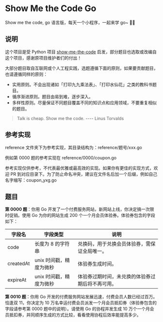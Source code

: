 # Show Me the Code Go
Show me the code, go 语言版，每天一个小程序，一起来学 go~ 🏃‍♀️ 

## 说明

这个项目是受 Python 项目 [show-me-the-code](https://github.com/Yixiaohan/show-me-the-code) 启发，部分题目也选取或改编自这个项目，感谢原项目维护者们的付出！

大部分题目取自互联网或个人工程实践，选题遵循下面的原则，如果要贡献题目，也请遵循同样的原则：

- 实用原则。不会出现诸如「打印九九乘法表」、「打印水仙花」之类的教科书题目。
- 循序渐进原则。题目由易到难，逐步深入。
- 多样性原则。尽量保证不同题目覆盖不同的知识点和应用领域，不要重复相似的题目。

> Talk is cheap. Show me the code. ---- Linus Torvalds

## 参考实现
reference 文件夹下为参考实现，其目录结构为：reference/题号/xxx.go

例如第 0000 题的参考实现在 reference/0000/coupon.go

参考实现仅供参考，不代表最优雅或最高效的实现。如果你有更佳的实现方式，欢迎 PR 到对应目录下。为了防止命名冲突，建议在文件名后加一个后缀，例如自己名字缩写：coupon_yxg.go

## 题目
**第 0000 题**：你用 Go 开发了一个付费服务网站，新网站上线，你决定搞一次限时促销。使用 Go 为你的网站生成 200 个一个月会员体验券。体验券包含的字段如下：

| 字段名     | 字段类型                | 说明                                             |
| ---------- | ----------------------- | ------------------------------------------------ |
| code       | 长度为 8 的字符串       | 兑换码，用于兑换会员体验券，需保证全局唯一。     |
| createdAt | unix 时间戳，精度为微秒 | 体验券生成时间。                                 |
| expireAt  | unix 时间戳，精度为微秒 | 体验券过期时间，未兑换的体验券过期后将不再可用。 |

**第 0010 题**：你用 Go 开发的付费服务网站发展迅速，付费会员人数已经过百万。恰逢双 11，你决定为 10 万名幸运付费会员派发一个月会员抵扣券（体验券包含的字段请参考第 0000 题中的说明）。请使用 Go 的协程并发生成 10 万个一个月会员抵扣券，并同顺序生成的方式比较，看看使用协程后效率能提高多少。